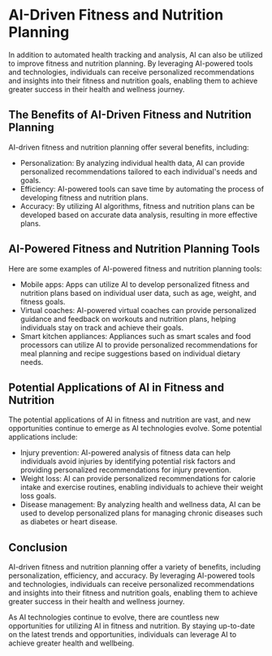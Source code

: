 AI-Driven Fitness and Nutrition Planning
==========================================================================================

In addition to automated health tracking and analysis, AI can also be utilized to improve fitness and nutrition planning. By leveraging AI-powered tools and technologies, individuals can receive personalized recommendations and insights into their fitness and nutrition goals, enabling them to achieve greater success in their health and wellness journey.

The Benefits of AI-Driven Fitness and Nutrition Planning
--------------------------------------------------------

AI-driven fitness and nutrition planning offer several benefits, including:

* Personalization: By analyzing individual health data, AI can provide personalized recommendations tailored to each individual's needs and goals.
* Efficiency: AI-powered tools can save time by automating the process of developing fitness and nutrition plans.
* Accuracy: By utilizing AI algorithms, fitness and nutrition plans can be developed based on accurate data analysis, resulting in more effective plans.

AI-Powered Fitness and Nutrition Planning Tools
-----------------------------------------------

Here are some examples of AI-powered fitness and nutrition planning tools:

* Mobile apps: Apps can utilize AI to develop personalized fitness and nutrition plans based on individual user data, such as age, weight, and fitness goals.
* Virtual coaches: AI-powered virtual coaches can provide personalized guidance and feedback on workouts and nutrition plans, helping individuals stay on track and achieve their goals.
* Smart kitchen appliances: Appliances such as smart scales and food processors can utilize AI to provide personalized recommendations for meal planning and recipe suggestions based on individual dietary needs.

Potential Applications of AI in Fitness and Nutrition
-----------------------------------------------------

The potential applications of AI in fitness and nutrition are vast, and new opportunities continue to emerge as AI technologies evolve. Some potential applications include:

* Injury prevention: AI-powered analysis of fitness data can help individuals avoid injuries by identifying potential risk factors and providing personalized recommendations for injury prevention.
* Weight loss: AI can provide personalized recommendations for calorie intake and exercise routines, enabling individuals to achieve their weight loss goals.
* Disease management: By analyzing health and wellness data, AI can be used to develop personalized plans for managing chronic diseases such as diabetes or heart disease.

Conclusion
----------

AI-driven fitness and nutrition planning offer a variety of benefits, including personalization, efficiency, and accuracy. By leveraging AI-powered tools and technologies, individuals can receive personalized recommendations and insights into their fitness and nutrition goals, enabling them to achieve greater success in their health and wellness journey.

As AI technologies continue to evolve, there are countless new opportunities for utilizing AI in fitness and nutrition. By staying up-to-date on the latest trends and opportunities, individuals can leverage AI to achieve greater health and wellbeing.
